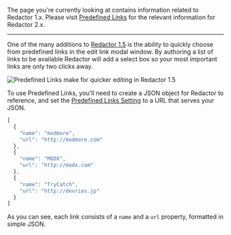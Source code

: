 The page you're currently looking at contains information related to Redactor 1.x. Please visit [Predefined Links](../v2.x/Predefined_Links) for the relevant information for Redactor 2.x.

---

One of the many additions to [Redactor 1.5](https://modmore.com/blog/2014/announcing-redactor-1.5/) is the ability to quickly choose from predefined links in the edit link modal window. By authoring a list of links to be available Redactor will add a select box so your most important links are only two clicks away.

![Predefined Links make for quicker editing in Redactor 1.5](http://assets.modmore.com/img/blog/redactor_link.png)

To use Predefined Links, you'll need to create a JSON object for Redactor to reference, and set the [Predefined Links Setting](https://modmore.com/extras/redactor/documentation/configuration/#predefined+links) to a URL that serves your JSON.


```` javascript   
[
  {
    "name": "modmore",
    "url": "http://modmore.com"
  },
  {
    "name": "MODX",
    "url": "http://modx.com"
  },
  {
    "name": "TryCatch",
    "url": "http://devries.jp"
  }
]
````   

As you can see, each link consists of a `name` and a `url` property, formatted in simple JSON. 